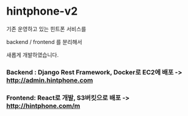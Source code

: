 # hintphone-v2

기존 운영하고 있는 힌트폰 서비스를 


backend / frontend 를 분리해서 

새롭게 개발하였습니다.

### Backend : Django Rest Framework, Docker로 EC2에 배포 -> http://admin.hintphone.com
### Frontend: React로 개발, S3버킷으로 배포 -> http://hintphone.com/m

